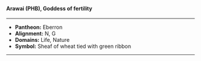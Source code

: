 #### Arawai (PHB), Goddess of fertility
___

- **Pantheon:** Eberron
- **Alignment:** N, G
- **Domains:** Life, Nature
- **Symbol:** Sheaf of wheat tied with green ribbon
___
